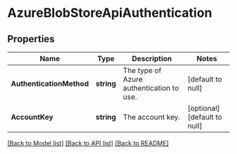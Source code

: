 # AzureBlobStoreApiAuthentication

## Properties
Name | Type | Description | Notes
------------ | ------------- | ------------- | -------------
**AuthenticationMethod** | **string** | The type of Azure authentication to use. | [default to null]
**AccountKey** | **string** | The account key. | [optional] [default to null]

[[Back to Model list]](../README.md#documentation-for-models) [[Back to API list]](../README.md#documentation-for-api-endpoints) [[Back to README]](../README.md)


